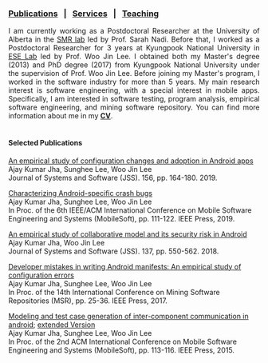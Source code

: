 
### [Publications](publications.md) &nbsp;&nbsp;|&nbsp;&nbsp; [Services](services.md) &nbsp;&nbsp;|&nbsp;&nbsp; [Teaching](teaching.md)
<div style="text-align: justify"> I am currently working as a Postdoctoral Researcher at the University of Alberta in the
 <a href="https://sarahnadi.org/smr/" target="_blank">SMR lab</a> led by Prof. Sarah Nadi. Before that, I worked as a 
 Postdoctoral Researcher for 3 years at Kyungpook National University in <a href="http://selab.knu.ac.kr/dokuwiki/doku.php" target="_blank">ESE Lab</a> 
 led by Prof. Woo Jin Lee. I obtained both my Master's degree (2013) and PhD degree (2017) from Kyungpook National University 
 under the supervision of Prof. Woo Jin Lee. Before joining my Master's program, I worked in the software industry for more than 5 years.
 My main research interest is software engineering, with a special interest in mobile apps. 
 Specifically, I am interested in software testing, program analysis, empirical software engineering, and mining software repository. 
 You can find more information about me in my <a href="doc/CV_Ajay.pdf" target="_blank"><b>CV</b></a>.</div>
 
 <br>
 <h4>Selected Publications</h4>
 
 <a href="papers/jss19.pdf" target="_blank">An empirical study of configuration changes and adoption in Android apps</a>
 <br>Ajay Kumar Jha, Sunghee Lee, Woo Jin Lee
 <br>Journal of Systems and Software (JSS). 156, pp. 164-180. 2019.
 
 <a href="papers/mobilesoft19.pdf" target="_blank">Characterizing Android-specific crash bugs</a>
 <br>Ajay Kumar Jha, Sunghee Lee, Woo Jin Lee
 <br>In Proc. of the 6th IEEE/ACM International Conference on Mobile Software Engineering and Systems (MobileSoft), pp. 111-122. IEEE Press, 2019.
 
 <a href="papers/jss18.pdf" target="_blank">An empirical study of collaborative model and its security risk in Android</a>
 <br>Ajay Kumar Jha, Woo Jin Lee
 <br>Journal of Systems and Software (JSS). 137, pp. 550-562. 2018.
 
 <a href="papers/msr17.pdf" target="_blank">Developer mistakes in writing Android manifests: An empirical study of configuration errors</a>
 <br>Ajay Kumar Jha, Sunghee Lee, Woo Jin Lee
 <br>In Proc. of the 14th International Conference on Mining Software Repositories (MSR), pp. 25-36. IEEE Press, 2017.
 
 <a href="papers/mobilesoft15.pdf" target="_blank">Modeling and test case generation of inter-component communication in android</a>; <a href="papers/mobilesoft15ext.pdf" target="_blank">extended Version</a>
 <br>Ajay Kumar Jha, Sunghee Lee, Woo Jin Lee
 <br>In Proc. of the 2nd ACM International Conference on Mobile Software Engineering and Systems (MobileSoft), pp. 113-116. IEEE Press, 2015.
 
 
 

